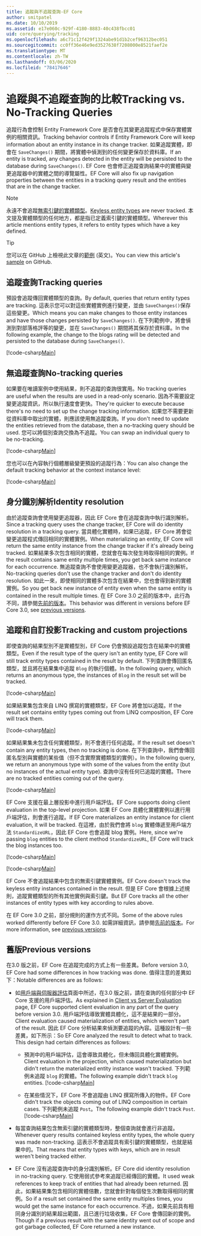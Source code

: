 ```yaml
---
title: 追蹤與不追蹤查詢-EF Core
author: smitpatel
ms.date: 10/10/2019
ms.assetid: e17e060c-929f-4180-8883-40c438fbcc01
uid: core/querying/tracking
ms.openlocfilehash: a6c71c12f429f1324abe91d1b2cef96312bec051
ms.sourcegitcommit: cc0ff36e46e9ed3527638f7208000e8521faef2e
ms.translationtype: MT
ms.contentlocale: zh-TW
ms.lasthandoff: 03/06/2020
ms.locfileid: "78417646"
---
```

# <a name="tracking-vs-no-tracking-queries"></a><span data-ttu-id="b3794-102">追蹤與不追蹤查詢的比較</span><span class="sxs-lookup"><span data-stu-id="b3794-102">Tracking vs. No-Tracking Queries</span></span>

<span data-ttu-id="b3794-103">追蹤行為會控制 Entity Framework Core 是否會在其變更追蹤程式中保存實體實例的相關資訊。</span><span class="sxs-lookup"><span data-stu-id="b3794-103">Tracking behavior controls if Entity Framework Core will keep information about an entity instance in its change tracker.</span></span> <span data-ttu-id="b3794-104">如果追蹤實體，即會在 `SaveChanges()` 期間，將實體中偵測到的任何變更保存於資料庫。</span><span class="sxs-lookup"><span data-stu-id="b3794-104">If an entity is tracked, any changes detected in the entity will be persisted to the database during `SaveChanges()`.</span></span> <span data-ttu-id="b3794-105">EF Core 也會修正追蹤查詢結果中的實體與變更追蹤器中的實體之間的導覽屬性。</span><span class="sxs-lookup"><span data-stu-id="b3794-105">EF Core will also fix up navigation properties between the entities in a tracking query result and the entities that are in the change tracker.</span></span>

> [!NOTE]
> <span data-ttu-id="b3794-106">永遠不會追蹤[無索引鍵的實體類型](xref:core/modeling/keyless-entity-types)。</span><span class="sxs-lookup"><span data-stu-id="b3794-106">[Keyless entity types](xref:core/modeling/keyless-entity-types) are never tracked.</span></span> <span data-ttu-id="b3794-107">本文提及實體類型的任何地方，都是指已定義索引鍵的實體類型。</span><span class="sxs-lookup"><span data-stu-id="b3794-107">Wherever this article mentions entity types, it refers to entity types which have a key defined.</span></span>

> [!TIP]  
> <span data-ttu-id="b3794-108">您可以在 GitHub 上檢視此文章的[範例](https://github.com/dotnet/EntityFramework.Docs/tree/master/samples/core/Querying) \(英文\)。</span><span class="sxs-lookup"><span data-stu-id="b3794-108">You can view this article's [sample](https://github.com/dotnet/EntityFramework.Docs/tree/master/samples/core/Querying) on GitHub.</span></span>

## <a name="tracking-queries"></a><span data-ttu-id="b3794-109">追蹤查詢</span><span class="sxs-lookup"><span data-stu-id="b3794-109">Tracking queries</span></span>

<span data-ttu-id="b3794-110">預設會追蹤傳回實體類型的查詢。</span><span class="sxs-lookup"><span data-stu-id="b3794-110">By default, queries that return entity types are tracking.</span></span> <span data-ttu-id="b3794-111">這表示您可以對這些實體實例進行變更，並由 `SaveChanges()`保存這些變更。</span><span class="sxs-lookup"><span data-stu-id="b3794-111">Which means you can make changes to those entity instances and have those changes persisted by `SaveChanges()`.</span></span> <span data-ttu-id="b3794-112">在下列範例中，將會偵測到對部落格評等的變更，並在 `SaveChanges()` 期間將其保存於資料庫。</span><span class="sxs-lookup"><span data-stu-id="b3794-112">In the following example, the change to the blogs rating will be detected and persisted to the database during `SaveChanges()`.</span></span>

[!code-csharp[Main](../../../samples/core/Querying/Tracking/Sample.cs#Tracking)]

## <a name="no-tracking-queries"></a><span data-ttu-id="b3794-113">無追蹤查詢</span><span class="sxs-lookup"><span data-stu-id="b3794-113">No-tracking queries</span></span>

<span data-ttu-id="b3794-114">如果要在唯讀案例中使用結果，則不追蹤的查詢很實用。</span><span class="sxs-lookup"><span data-stu-id="b3794-114">No tracking queries are useful when the results are used in a read-only scenario.</span></span> <span data-ttu-id="b3794-115">因為不需要設定變更追蹤資訊，所以執行速度會更快。</span><span class="sxs-lookup"><span data-stu-id="b3794-115">They're quicker to execute because there's no need to set up the change tracking information.</span></span> <span data-ttu-id="b3794-116">如果您不需要更新從資料庫中取出的實體，則應該使用無追蹤查詢。</span><span class="sxs-lookup"><span data-stu-id="b3794-116">If you don't need to update the entities retrieved from the database, then a no-tracking query should be used.</span></span> <span data-ttu-id="b3794-117">您可以將個別查詢交換為不追蹤。</span><span class="sxs-lookup"><span data-stu-id="b3794-117">You can swap an individual query to be no-tracking.</span></span>

[!code-csharp[Main](../../../samples/core/Querying/Tracking/Sample.cs#NoTracking)]

<span data-ttu-id="b3794-118">您也可以在內容執行個體層級變更預設的追蹤行為：</span><span class="sxs-lookup"><span data-stu-id="b3794-118">You can also change the default tracking behavior at the context instance level:</span></span>

[!code-csharp[Main](../../../samples/core/Querying/Tracking/Sample.cs#ContextDefaultTrackingBehavior)]

## <a name="identity-resolution"></a><span data-ttu-id="b3794-119">身分識別解析</span><span class="sxs-lookup"><span data-stu-id="b3794-119">Identity resolution</span></span>

<span data-ttu-id="b3794-120">由於追蹤查詢會使用變更追蹤器，因此 EF Core 會在追蹤查詢中執行識別解析。</span><span class="sxs-lookup"><span data-stu-id="b3794-120">Since a tracking query uses the change tracker, EF Core will do identity resolution in a tracking query.</span></span> <span data-ttu-id="b3794-121">當具體化實體時，如果已追蹤，EF Core 將會從變更追蹤程式傳回相同的實體實例。</span><span class="sxs-lookup"><span data-stu-id="b3794-121">When materializing an entity, EF Core will return the same entity instance from the change tracker if it's already being tracked.</span></span> <span data-ttu-id="b3794-122">如果結果多次包含相同的實體，您就會在每次發生時取得相同的實例。</span><span class="sxs-lookup"><span data-stu-id="b3794-122">If the result contains same entity multiple times, you get back same instance for each occurrence.</span></span> <span data-ttu-id="b3794-123">無追蹤查詢不會使用變更追蹤器，也不會執行識別解析。</span><span class="sxs-lookup"><span data-stu-id="b3794-123">No-tracking queries don't use the change tracker and don't do identity resolution.</span></span> <span data-ttu-id="b3794-124">如此一來，即使相同的實體多次包含在結果中，您也會得到新的實體實例。</span><span class="sxs-lookup"><span data-stu-id="b3794-124">So you get back new instance of entity even when the same entity is contained in the result multiple times.</span></span> <span data-ttu-id="b3794-125">在 EF Core 3.0 之前的版本中，此行為不同，請參閱[先前的版本](#previous-versions)。</span><span class="sxs-lookup"><span data-stu-id="b3794-125">This behavior was different in versions before EF Core 3.0, see [previous versions](#previous-versions).</span></span>

## <a name="tracking-and-custom-projections"></a><span data-ttu-id="b3794-126">追蹤和自訂投影</span><span class="sxs-lookup"><span data-stu-id="b3794-126">Tracking and custom projections</span></span>

<span data-ttu-id="b3794-127">即使查詢的結果型別不是實體型別，EF Core 仍會預設追蹤包含在結果中的實體類型。</span><span class="sxs-lookup"><span data-stu-id="b3794-127">Even if the result type of the query isn't an entity type, EF Core will still track entity types contained in the result by default.</span></span> <span data-ttu-id="b3794-128">下列查詢會傳回匿名類型，並且將在結果集中追蹤 `Blog` 的執行個體。</span><span class="sxs-lookup"><span data-stu-id="b3794-128">In the following query, which returns an anonymous type, the instances of `Blog` in the result set will be tracked.</span></span>

[!code-csharp[Main](../../../samples/core/Querying/Tracking/Sample.cs#CustomProjection1)]

<span data-ttu-id="b3794-129">如果結果集包含來自 LINQ 撰寫的實體類型，EF Core 將會加以追蹤。</span><span class="sxs-lookup"><span data-stu-id="b3794-129">If the result set contains entity types coming out from LINQ composition, EF Core will track them.</span></span>

[!code-csharp[Main](../../../samples/core/Querying/Tracking/Sample.cs#CustomProjection2)]

<span data-ttu-id="b3794-130">如果結果集未包含任何實體類型，則不會進行任何追蹤。</span><span class="sxs-lookup"><span data-stu-id="b3794-130">If the result set doesn't contain any entity types, then no tracking is done.</span></span> <span data-ttu-id="b3794-131">在下列查詢中，我們會傳回匿名型別與實體的某些值（但不含實際實體類型的實例）。</span><span class="sxs-lookup"><span data-stu-id="b3794-131">In the following query, we return an anonymous type with some of the values from the entity (but no instances of the actual entity type).</span></span> <span data-ttu-id="b3794-132">查詢中沒有任何已追蹤的實體。</span><span class="sxs-lookup"><span data-stu-id="b3794-132">There are no tracked entities coming out of the query.</span></span>

[!code-csharp[Main](../../../samples/core/Querying/Tracking/Sample.cs#CustomProjection3)]

 <span data-ttu-id="b3794-133">EF Core 支援在最上層投影中進行用戶端評估。</span><span class="sxs-lookup"><span data-stu-id="b3794-133">EF Core supports doing client evaluation in the top-level projection.</span></span> <span data-ttu-id="b3794-134">如果 EF Core 具體化實體實例以進行用戶端評估，則會進行追蹤。</span><span class="sxs-lookup"><span data-stu-id="b3794-134">If EF Core materializes an entity instance for client evaluation, it will be tracked.</span></span> <span data-ttu-id="b3794-135">在這裡，由於我們會將 `blog` 實體傳遞至用戶端方法 `StandardizeURL`，因此 EF Core 也會追蹤 blog 實例。</span><span class="sxs-lookup"><span data-stu-id="b3794-135">Here, since we're passing `blog` entities to the client method `StandardizeURL`, EF Core will track the blog instances too.</span></span>

[!code-csharp[Main](../../../samples/core/Querying/Tracking/Sample.cs#ClientProjection)]

[!code-csharp[Main](../../../samples/core/Querying/Tracking/Sample.cs#ClientMethod)]

<span data-ttu-id="b3794-136">EF Core 不會追蹤結果中包含的無索引鍵實體實例。</span><span class="sxs-lookup"><span data-stu-id="b3794-136">EF Core doesn't track the keyless entity instances contained in the result.</span></span> <span data-ttu-id="b3794-137">但是 EF Core 會根據上述規則，追蹤實體類型的所有其他實例與索引鍵。</span><span class="sxs-lookup"><span data-stu-id="b3794-137">But EF Core tracks all the other instances of entity types with key according to rules above.</span></span>

<span data-ttu-id="b3794-138">在 EF Core 3.0 之前，部分規則的運作方式不同。</span><span class="sxs-lookup"><span data-stu-id="b3794-138">Some of the above rules worked differently before EF Core 3.0.</span></span> <span data-ttu-id="b3794-139">如需詳細資訊，請參閱[先前的版本](#previous-versions)。</span><span class="sxs-lookup"><span data-stu-id="b3794-139">For more information, see [previous versions](#previous-versions).</span></span>

## <a name="previous-versions"></a><span data-ttu-id="b3794-140">舊版</span><span class="sxs-lookup"><span data-stu-id="b3794-140">Previous versions</span></span>

<span data-ttu-id="b3794-141">在3.0 版之前，EF Core 在追蹤完成的方式上有一些差異。</span><span class="sxs-lookup"><span data-stu-id="b3794-141">Before version 3.0, EF Core had some differences in how tracking was done.</span></span> <span data-ttu-id="b3794-142">值得注意的差異如下：</span><span class="sxs-lookup"><span data-stu-id="b3794-142">Notable differences are as follows:</span></span>

- <span data-ttu-id="b3794-143">如[用戶端與伺服器評估](xref:core/querying/client-eval)頁面中所述，在3.0 版之前，請在查詢的任何部分中 EF Core 支援的用戶端評估。</span><span class="sxs-lookup"><span data-stu-id="b3794-143">As explained in [Client vs Server Evaluation](xref:core/querying/client-eval) page, EF Core supported client evaluation in any part of the query before version 3.0.</span></span> <span data-ttu-id="b3794-144">用戶端評估導致實體具體化，這不是結果的一部分。</span><span class="sxs-lookup"><span data-stu-id="b3794-144">Client evaluation caused materialization of entities, which weren't part of the result.</span></span> <span data-ttu-id="b3794-145">因此 EF Core 分析結果來偵測要追蹤的內容。這種設計有一些差異，如下所示：</span><span class="sxs-lookup"><span data-stu-id="b3794-145">So EF Core analyzed the result to detect what to track. This design had certain differences as follows:</span></span>
  - <span data-ttu-id="b3794-146">預測中的用戶端評估，這會導致具體化，但未傳回具體化實體實例。</span><span class="sxs-lookup"><span data-stu-id="b3794-146">Client evaluation in the projection, which caused materialization but didn't return the materialized entity instance wasn't tracked.</span></span> <span data-ttu-id="b3794-147">下列範例未追蹤 `blog` 的實體。</span><span class="sxs-lookup"><span data-stu-id="b3794-147">The following example didn't track `blog` entities.</span></span>
    [!code-csharp[Main](../../../samples/core/Querying/Tracking/Sample.cs#ClientProjection)]

  - <span data-ttu-id="b3794-148">在某些情況下，EF Core 不會追蹤由 LINQ 撰寫所傳入的物件。</span><span class="sxs-lookup"><span data-stu-id="b3794-148">EF Core didn't track the objects coming out of LINQ composition in certain cases.</span></span> <span data-ttu-id="b3794-149">下列範例未追蹤 `Post`。</span><span class="sxs-lookup"><span data-stu-id="b3794-149">The following example didn't track `Post`.</span></span>
    [!code-csharp[Main](../../../samples/core/Querying/Tracking/Sample.cs#CustomProjection2)]

- <span data-ttu-id="b3794-150">每當查詢結果包含無索引鍵的實體類型時，整個查詢就會進行非追蹤。</span><span class="sxs-lookup"><span data-stu-id="b3794-150">Whenever query results contained keyless entity types, the whole query was made non-tracking.</span></span> <span data-ttu-id="b3794-151">這表示不會追蹤具有索引鍵的實體類型，也就是結果中的。</span><span class="sxs-lookup"><span data-stu-id="b3794-151">That means that entity types with keys, which are in result weren't being tracked either.</span></span>
- <span data-ttu-id="b3794-152">EF Core 沒有追蹤查詢中的身分識別解析。</span><span class="sxs-lookup"><span data-stu-id="b3794-152">EF Core did identity resolution in no-tracking query.</span></span> <span data-ttu-id="b3794-153">它使用弱式參考來追蹤已經傳回的實體。</span><span class="sxs-lookup"><span data-stu-id="b3794-153">It used weak references to keep track of entities that had already been returned.</span></span> <span data-ttu-id="b3794-154">因此，如果結果集包含相同的實體倍數，您就會針對每個發生次數取得相同的實例。</span><span class="sxs-lookup"><span data-stu-id="b3794-154">So if a result set contained the same entity multiples times, you would get the same instance for each occurrence.</span></span> <span data-ttu-id="b3794-155">不過，如果先前具有相同身分識別的結果超出範圍，且已進行垃圾收集，EF Core 會傳回新的實例。</span><span class="sxs-lookup"><span data-stu-id="b3794-155">Though if a previous result with the same identity went out of scope and got garbage collected, EF Core returned a new instance.</span></span>
